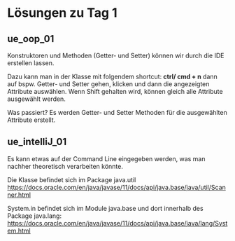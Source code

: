 # Lösungen zu Tag 1

## ue_oop_01 

Konstruktoren und Methoden (Getter- und Setter) können wir durch die IDE erstellen lassen.

Dazu kann man in der Klasse mit folgendem shortcut: **ctrl/ cmd + n** dann auf bspw. Getter- und Setter gehen, klicken und dann die angezeigten Attribute auswählen.
Wenn Shift gehalten wird, können gleich alle Attribute ausgewählt werden. 

Was passiert? Es werden Getter- und Setter Methoden für die ausgewählten Attribute erstellt. 

## ue_intelliJ_01

Es kann etwas auf der Command Line eingegeben werden, was man nachher theoretisch verarbeiten könnte. 

Die Klasse befindet sich im Package java.util
https://docs.oracle.com/en/java/javase/11/docs/api/java.base/java/util/Scanner.html

System.in befindet sich im Module java.base und dort innerhalb des Package java.lang: 
https://docs.oracle.com/en/java/javase/11/docs/api/java.base/java/lang/System.html 

